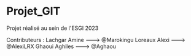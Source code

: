 # Projet_GIT

Projet réalisé au sein de l'ESGI
2023

Contributeurs :
Lachgar Amine  ---> @Marokingu
Loreaux Alexi  ---> @AlexiLRX
Ghaoui Aghiles ---> @Aghaou

